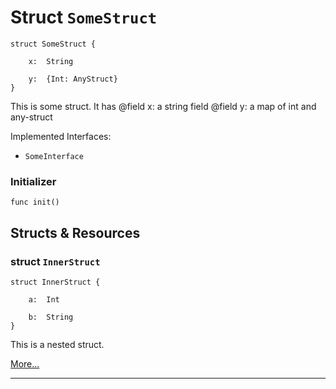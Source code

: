 # Struct `SomeStruct`

```cadence
struct SomeStruct {

    x:  String

    y:  {Int: AnyStruct}
}
```

This is some struct. It has
@field x: a string field
@field y: a map of int and any-struct

Implemented Interfaces:
  - `SomeInterface`


### Initializer

```cadence
func init()
```


## Structs & Resources

### struct `InnerStruct`

```cadence
struct InnerStruct {

    a:  Int

    b:  String
}
```
This is a nested struct.

[More...](SomeStruct_InnerStruct.md)

---
